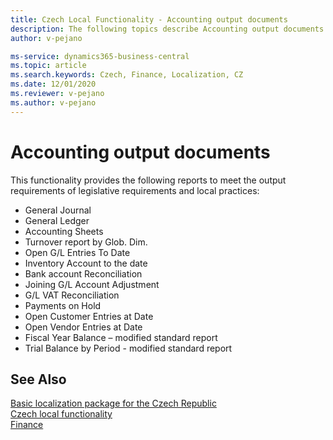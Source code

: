 ```yaml
---
title: Czech Local Functionality - Accounting output documents
description: The following topics describe Accounting output documents - the local functionality in the Czech version of Business Central. 
author: v-pejano

ms-service: dynamics365-business-central
ms.topic: article
ms.search.keywords: Czech, Finance, Localization, CZ
ms.date: 12/01/2020
ms.reviewer: v-pejano
ms.author: v-pejano
---
```



# Accounting output documents

This functionality provides the following reports to meet the output requirements of legislative requirements and local practices:

- General Journal
- General Ledger
- Accounting Sheets
- Turnover report by Glob. Dim.
- Open G/L Entries To Date
- Inventory Account to the date
- Bank account Reconciliation
- Joining G/L Account Adjustment
- G/L VAT Reconciliation
- Payments on Hold
- Open Customer Entries at Date
- Open Vendor Entries at Date
- Fiscal Year Balance – modified standard report
- Trial Balance by Period - modified standard report

## See Also

[Basic localization package for the Czech Republic](ui-extensions-core-localization-pack-cz.md)  
[Czech local functionality](czech-local-functionality.md)  
[Finance](../../finance.md)  

